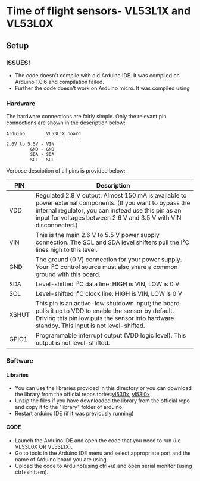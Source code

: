 # Time of flight sensors- VL53L1X and VL53L0X
## Setup
### ISSUES!
* The code doesn't compile with old Arduino IDE. It was compiled on Arduino 1.0.6 and compilation failed.
* Further the code doesn't work on Arduino micro. It was compiled using 

### Hardware

The hardware connections are fairly simple. Only the relevant pin connections are shown in the description below:
```
Arduino        VL53L1X board
-------        -------------
2.6V to 5.5V - VIN
         GND - GND
         SDA - SDA
         SCL - SCL
```

Verbose desciption of all pins is provided below:

| PIN   | Description                                                                                                                                                                                                                           |
|-------|---------------------------------------------------------------------------------------------------------------------------------------------------------------------------------------------------------------------------------------|
| VDD   | Regulated 2.8 V output. Almost 150 mA is available to power external components. (If you want to bypass the internal regulator, you can instead use this pin as an input for voltages between 2.6 V and 3.5 V with VIN disconnected.) |
| VIN   | This is the main 2.6 V to 5.5 V power supply connection. The SCL and SDA level shifters pull the I²C lines high to this level.                                                                                                        |
| GND   | The ground (0 V) connection for your power supply. Your I²C control source must also share a common ground with this board.                                                                                                           |
| SDA   | Level-shifted I²C data line: HIGH is VIN, LOW is 0 V                                                                                                                                                                                  |
| SCL   | Level-shifted I²C clock line: HIGH is VIN, LOW is 0 V                                                                                                                                                                                 |
| XSHUT | This pin is an active-low shutdown input; the board pulls it up to VDD to enable the sensor by default. Driving this pin low puts the sensor into hardware standby. This input is not level-shifted.                                  |
| GPIO1 | Programmable interrupt output (VDD logic level). This output is not level-shifted.                                                                                                                                                    |


### Software
#### Libraries
* You can use the libraries provided in this directory or you can download the library from the official repositories:[vl53l1x](https://github.com/pololu/vl53l1x-arduino), [vl53l0x](https://github.com/pololu/vl53l0x-arduino)
* Unzip the files if you have downloaded the library from the official repo and copy it to the "library" folder of arduino.
* Restart arduino IDE (if it was previously running)

#### CODE
* Launch the Arduino IDE and open the code that you need to run (i.e VL53L0X OR VL53L1X). 
* Go to tools in the Arduino IDE menu and select appropriate port and the name of Arduino board you are using.
* Upload the code to Arduino(using ctrl+u) and open serial monitor (using ctrl+shift+m).
